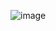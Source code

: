 ![image](https://user-images.githubusercontent.com/94213473/144273617-c8382dda-33cf-4ccc-a46d-b8ec54383e45.png)


